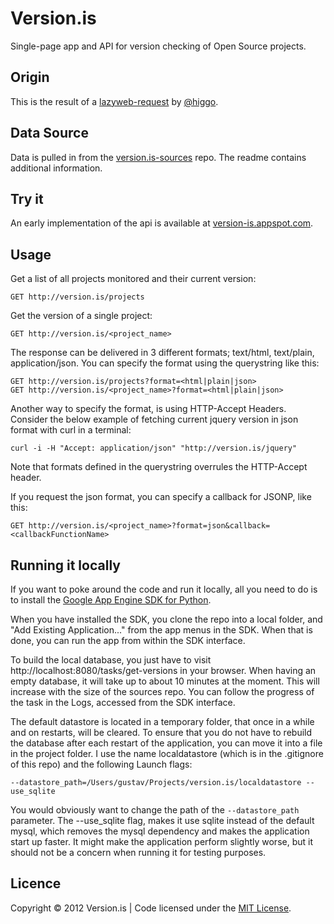 # Version.is

Single-page app and API for version checking of Open Source projects.

## Origin

This is the result of a [lazyweb-request](https://github.com/h5bp/lazyweb-requests/issues/96 "Issue #96: www.version.is Get latest version of Open Source projects.") by [@higgo](https://github.com/higgo "higgo").

## Data Source

Data is pulled in from the [version.is-sources](https://github.com/gustavnikolaj/version.is-sources) repo. The readme contains additional information.

## Try it

An early implementation of the api is available at [version-is.appspot.com](http://version-is.appspot.com "version.is at Google App Engine").

## Usage

Get a list of all projects monitored and their current version:
```
GET http://version.is/projects
```

Get the version of a single project:
```
GET http://version.is/<project_name>
```

The response can be delivered in 3 different formats; text/html, text/plain, application/json. You can specify the format using the querystring like this:
```
GET http://version.is/projects?format=<html|plain|json>
GET http://version.is/<project_name>?format=<html|plain|json>
```

Another way to specify the format, is using HTTP-Accept Headers. Consider the below example of fetching current jquery version in json format with curl in a terminal:
```
curl -i -H "Accept: application/json" "http://version.is/jquery"
```
Note that formats defined in the querystring overrules the HTTP-Accept header.


If you request the json format, you can specify a callback for JSONP, like this:
```
GET http://version.is/<project_name>?format=json&callback=<callbackFunctionName>
```

## Running it locally

If you want to poke around the code and run it locally, all you need to do is to install the [Google App Engine SDK for Python](https://developers.google.com/appengine/downloads#Google_App_Engine_SDK_for_Python "Google App Engine SDK for Python").

When you have installed the SDK, you clone the repo into a local folder, and "Add Existing Application..." from the app menus in the SDK. When that is done, you can run the app from within the SDK interface.

To build the local database, you just have to visit http://localhost:8080/tasks/get-versions in your browser. When having an empty database, it will take up to about 10 minutes at the moment. This will increase with the size of the sources repo. You can follow the progress of the task in the Logs, accessed from the SDK interface.

The default datastore is located in a temporary folder, that once in a while and on restarts, will be cleared. To ensure that you do not have to rebuild the database after each restart of the application, you can move it into a file in the project folder. I use the name localdatastore (which is in the .gitignore of this repo) and the following Launch flags:

```
--datastore_path=/Users/gustav/Projects/version.is/localdatastore --use_sqlite
```

You would obviously want to change the path of the `--datastore_path` parameter. The --use_sqlite flag, makes it use sqlite instead of the default mysql, which removes the mysql dependency and makes the application start up faster. It might make the application perform slightly worse, but it should not be a concern when running it for testing purposes.

## Licence

Copyright &copy; 2012 Version.is | Code licensed under the [MIT License](http://opensource.org/licenses/MIT/).